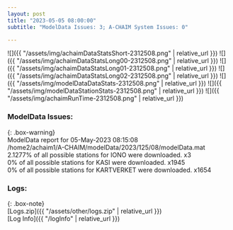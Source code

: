 ```yaml
---
layout: post
title: "2023-05-05 08:00:00"
subtitle: "ModelData Issues: 3; A-CHAIM System Issues: 0"

---
```


![]({{ "/assets/img/achaimDataStatsShort-2312508.png" | relative_url }})
![]({{ "/assets/img/achaimDataStatsLong00-2312508.png" | relative_url }})
![]({{ "/assets/img/achaimDataStatsLong01-2312508.png" | relative_url }})
![]({{ "/assets/img/achaimDataStatsLong02-2312508.png" | relative_url }})
![]({{ "/assets/img/modelDataDataStats-2312508.png" | relative_url }})
![]({{ "/assets/img/modelDataStationStats-2312508.png" | relative_url }})
![]({{ "/assets/img/achaimRunTime-2312508.png" | relative_url }})


### ModelData Issues:  
  
{: .box-warning}  
 ModelData report for 05-May-2023 08:15:08   
 /home2/achaim1/A-CHAIM/modelData/2023/125/08/modelData.mat   
 2.1277% of all possible stations for IONO were downloaded. x3   
 0% of all possible stations for KASI were downloaded. x1945   
 0% of all possible stations for KARTVERKET were downloaded. x1654   
  


### Logs:  
  
{: .box-note}  
[Logs.zip]({{ "/assets/other/logs.zip" | relative_url }})  
[Log Info]({{ "/logInfo" | relative_url }})  

